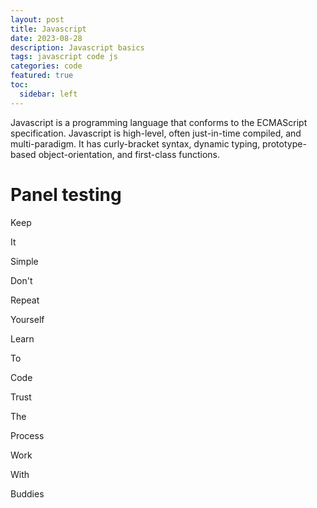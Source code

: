 ```yaml
---
layout: post
title: Javascript
date: 2023-08-28
description: Javascript basics
tags: javascript code js
categories: code
featured: true
toc:
  sidebar: left
---
```


Javascript is a programming language that conforms to the ECMAScript specification. Javascript is high-level, often just-in-time compiled, and multi-paradigm. It has curly-bracket syntax, dynamic typing, prototype-based object-orientation, and first-class functions.

# Panel testing

  <div class="panels">
    <div class="panel panel1">
      <p>Keep</p>
      <p>It</p>
      <p>Simple</p>
    </div>
    <div class="panel panel2">
      <p>Don't</p>
      <p>Repeat</p>
      <p>Yourself</p>
    </div>
    <div class="panel panel3">
      <p>Learn</p>
      <p>To</p>
      <p>Code</p>
    </div>
    <div class="panel panel4">
      <p>Trust</p>
      <p>The</p>
      <p>Process</p>
    </div>
    <div class="panel panel5">
      <p>Work</p>
      <p>With</p>
      <p>Buddies</p>
    </div>
  </div>
  <script src="assets/js/jsmyself/panels.js"></script>
